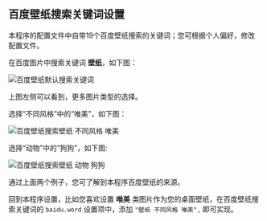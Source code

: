 
## 百度壁纸搜索关键词设置

本程序的配置文件中自带19个百度壁纸搜索的关键词；您可根据个人偏好，修改配置文件。

在百度图片中搜索关键词 **壁纸**，如下图：

![百度壁纸默认搜索关键词](https://gitee.com/um-why/wallpaper/raw/master/readme/baidu-word.jpg "关键词:壁纸")

上图左侧可以看到，更多图片类型的选择。

选择“不同风格”中的“唯美”，如下图：

![百度壁纸搜索壁纸 不同风格 唯美](https://gitee.com/um-why/wallpaper/raw/master/readme/baidu-word-1.jpg "关键词:壁纸 不同风格 唯美")

选择“动物”中的“狗狗”，如下图:

![百度壁纸搜索壁纸 动物 狗狗](https://gitee.com/um-why/wallpaper/raw/master/readme/baidu-word-2.jpg "关键词:壁纸 动物 狗狗")

通过上面两个例子，您可了解到本程序百度壁纸的来源。

回到本程序设置，比如您喜欢设置 **唯美** 类图片作为您的桌面壁纸，在百度壁纸搜索关键词的 `baidu.word` 设置项中，添加 `"壁纸 不同风格 唯美",` 即可实现。

